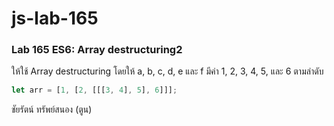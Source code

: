 # js-lab-165
### Lab 165 ES6: Array destructuring2
ให้ใช้ Array destructuring โดยให้ a, b, c, d, e และ f มีค่า 1, 2, 3, 4, 5, และ 6 ตามลำดับ

```JavaScript
let arr = [1, [2, [[[3, 4], 5], 6]]];
```
ชัยรัตน์ ทรัพย์สนอง (ตูน)
